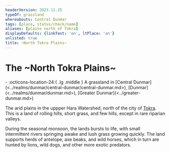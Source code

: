 ```yaml
---
headerVersion: 2023.11.25
typeOf: grassland
whereabouts: Central Dunmar
tags: [place, status/check/name]
aliases: [plains north of Tokra]
displayDefaults: {linkText: 'on', ltPlace: 'on'}
unlisted: true
title: ~North Tokra Plains~
---
```

# The ~North Tokra Plains~
<div class="grid cards ext-narrow-margin ext-one-column" markdown>
-    :octicons-location-24:{ .lg .middle } A grassland in [Central Dunmar](<../realms/dunmar/central-dunmar/central-dunmar.md>), [Dunmar](<../realms/dunmar/dunmar.md>), [Greater Dunmar](<../greater-dunmar.md>)  
</div>


The arid plains in the uppper Hara Watershed, north of the city of [Tokra](<../realms/dunmar/central-dunmar/tokra/tokra.md>). This is a land of rolling hills, short grass, and few hills, except in rare riparian valleys. 

During the seasonal monsoon, the lands bursts to life, with small intermittent rivers springing awake and lush grass growing quickly. The land supports herds of antelope, axe beaks, and wild horses, which in turn are hunted by lions, wild dogs, and other more exotic predators. 